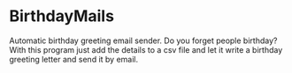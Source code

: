 # BirthdayMails
Automatic birthday greeting email sender.
Do you forget people birthday?
With this program just add the details to a csv file and let it write a birthday greeting letter and send it by email.
